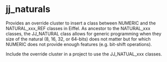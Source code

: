 # jj_naturals
Provides an override cluster to insert a class between NUMERIC and the  NATURAL_xxx_REF classes in Eiffel.  As ancestor to the NATURAL_xxx classes, the JJ_NATURAL class allows for generic programming when they size of the natural (8, 16, 32, or 64-bits) does not matter but for which NUMERIC does not provide enough features (e.g. bit-shift operations).

Include the override cluster in a project to use the JJ_NATUAL_xxx classes.
